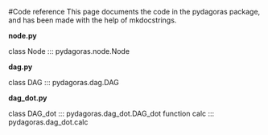 #Code reference
This page documents the code in the pydagoras package, and has been made with the help of mkdocstrings.

__node.py__

class Node
::: pydagoras.node.Node

__dag.py__

class DAG
::: pydagoras.dag.DAG

__dag_dot.py__

class DAG_dot
::: pydagoras.dag_dot.DAG_dot
function calc
::: pydagoras.dag_dot.calc

